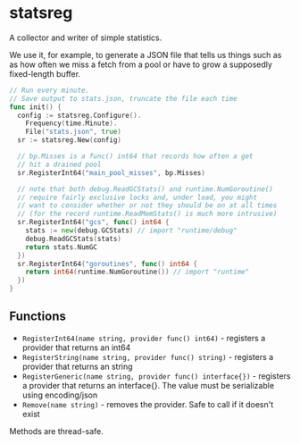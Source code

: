 # statsreg
A collector and writer of simple statistics.

We use it, for example, to generate a JSON file that tells us things such as as how often we miss a fetch from a pool or have to grow a supposedly fixed-length buffer.

```go
// Run every minute.
// Save output to stats.json, truncate the file each time
func init() {
  config := statsreg.Configure().
    Frequency(time.Minute).
    File("stats.json", true)
  sr := statsreg.New(config)

  // bp.Misses is a func() int64 that records how often a get
  // hit a drained pool
  sr.RegisterInt64("main_pool_misses", bp.Misses)

  // note that both debug.ReadGCStats() and runtime.NumGoroutine()
  // require fairly exclusive locks and, under load, you might
  // want to consider whether or not they should be on at all times
  // (for the record runtime.ReadMemStats() is much more intrusive)
  sr.RegisterInt64("gcs", func() int64 {
    stats := new(debug.GCStats) // import "runtime/debug"
    debug.ReadGCStats(stats)
    return stats.NumGC
  })
  sr.RegisterInt64("goroutines", func() int64 {
    return int64(runtime.NumGoroutine()) // import "runtime"
  })
}
```

## Functions
- `RegisterInt64(name string, provider func() int64)` - registers a provider that returns an int64
- `RegisterString(name string, provider func() string)` - registers a provider that returns an string
- `RegisterGeneric(name string, provider func() interface{})` - registers a provider that returns an interface{}. The value must be serializable using encoding/json
- `Remove(name string)` - removes the provider. Safe to call if it doesn't exist

Methods are thread-safe.

